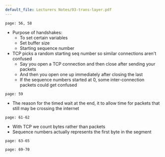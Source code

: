 ```yaml
---
default_file: Lecturers Notes/03-trans-layer.pdf
---
```

```slide-note
page: 56, 58
```
- Purpose of handshakes:
	- To set certain variables
	- Set buffer size
	- Starting sequence number
- TCP picks a random starting seq number so similar connections aren't confused
	- Say you open a TCP connection and then close after sending your packets
	- And then you open one up immediately after closing the last
	- If the sequence numbers started at 0, some inter-connection packets could get confused
```slide-note
page: 59
```
- The reason for the timed wait at the end, it to allow time for packets that still may be crossing the internet
```slide-note
page: 61-62
```
- With TCP we count bytes rather than packets
- Sequence numbers actually represents the first byte in the segment
```slide-note
page: 63-65
```
```slide-note
page: 69-70
```
